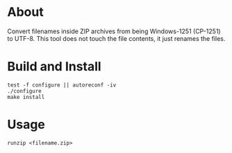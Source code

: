 
# About

Convert filenames inside ZIP archives from being Windows-1251 (CP-1251) to UTF-8. This tool does not touch the file contents, it just renames the files.

# Build and Install

    test -f configure || autoreconf -iv
    ./configure
    make install

# Usage

    runzip <filename.zip>
